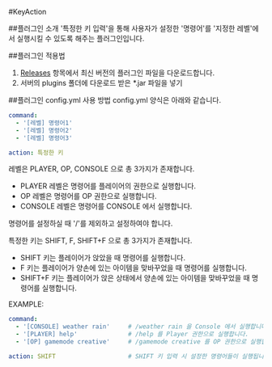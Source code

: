 #KeyAction

##플러그인 소개
'특정한 키 입력'을 통해 사용자가 설정한 '명령어'를 '지정한 레벨'에서 실행시킬 수 있도록 해주는 플러그인입니다.

##플러그인 적용법
1. [Releases](https://github.com/MineFactory-Resource/KeyCommand/releases) 항목에서 최신 버전의 플러그인 파일을 다운로드합니다.
2. 서버의 plugins 폴더에 다운로드 받은 *.jar 파일을 넣기

##플러그인 config.yml 사용 방법
config.yml 양식은 아래와 같습니다.
```yaml
command:                 
  - '[레벨] 명령어1'
  - '[레벨] 명령어2'
  - '[레벨] 명령어3'

action: 특정한 키
```
레벨은 PLAYER, OP, CONSOLE 으로 총 3가지가 존재합니다.  
- PLAYER 레벨은 명령어를 플레이어의 권한으로 실행합니다.  
- OP 레벨은 명령어를 OP 권한으로 실행합니다.  
- CONSOLE 레벨은 명령어를 CONSOLE 에서 실행합니다.

명령어를 설정하실 때 '/'를 제외하고 설정하여야 합니다.

특정한 키는 SHIFT, F, SHIFT+F 으로 총 3가지가 존재합니다. 
- SHIFT 키는 플레이어가 앉았을 때 명령어를 실행합니다.
- F 키는 플레이어가 양손에 있는 아이템을 맞바꾸었을 때 명령어를 실행합니다.
- SHIFT+F 키는 플레이어가 앉은 상태에서 양손에 있는 아이템을 맞바꾸었을 때 명령어를 실행합니다.

EXAMPLE:
```yaml
command:
  - '[CONSOLE] weather rain'     # /weather rain 을 Console 에서 실행합니다.
  - '[PLAYER] help'              # /help 를 Player 권한으로 실행합니다.
  - '[OP] gamemode creative'     # /gamemode creative 를 OP 권한으로 실행합니다.

action: SHIFT                    # SHIFT 키 입력 시 설정한 명령어들이 실행됩니다.
```